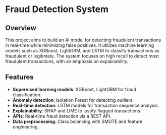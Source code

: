 # Fraud Detection System

## Overview
This project aims to build an AI model for detecting fraudulent transactions in real-time while minimizing false positives. It utilizes machine learning models such as XGBoost, LightGBM, and LSTM to classify transactions as fraudulent or legitimate. The system focuses on high recall to detect most fraudulent transactions, with an emphasis on explainability.

## Features
- **Supervised learning models**: XGBoost, LightGBM for fraud classification.
- **Anomaly detection**: Isolation Forest for detecting outliers.
- **Real-time detection**: LSTM models for transaction sequence analysis.
- **Explainability**: SHAP and LIME to justify flagged transactions.
- **APIs**: Real-time fraud detection via a REST API.
- **Data preprocessing**: Class balancing with SMOTE and feature engineering.
